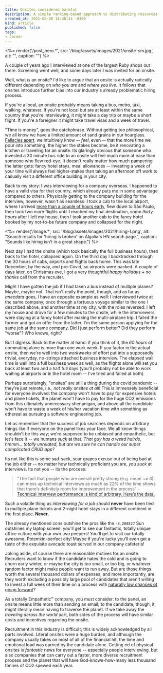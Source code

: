 ```yaml
---
title: Onsites considered harmful
description: A simple ranking-based approach to distributing resources among similar consumers.
created_at: 2021-08-20 14:40:14 -0300
kind: article
published: false
tags:
- Career
---
```


<%= render('/post_hero.*', src: '/blog/assets/images/2021/onsite-sm.jpg', alt: "", caption: "") %>

A couple of years ago I interviewed at one of the largest Ruby shops out there. Screening went well, and some days later I was invited for an onsite.

Well, what _is_ an onsite? I'd like to argue that an onsite is actually radically different depending on _who you are_ and _where you live_. It follows that onsites introduce further bias into our industry's already problematic hiring process.

If you're a local, an onsite probably means taking a bus, metro, taxi, walking, whatever. If you're not local but are at least within the same country that you're interviewing, it might take a day trip or maybe a short flight. If you're a foreigner it might take travel visas and a week of travel.

<!-- more -->

"Time is money", goes the catchphrase. Without getting too philosophical, we all know we have a limited amount of sand grains in our hourglass. [Fallacies apart](https://www.wikiwand.com/en/Sunk_cost), we intuitively know -- _feel_, even -- that the more time we pour into something, the higher the stakes become, be it renovating a kitchen or traveling for an onsite. Its glaringly obvious that someone who invested a 30 minute bus ride to an onsite will feel much more at ease than someone who flew red-eye. It doesn't really matter how much pampering the latter gets: fancy hotel stays, meal allowances -- investing a week of your time will always feel higher-stakes than taking an afternoon off work to casually visit a different office building in your city.

Back to my story: I was interviewing for a company overseas. I happened to have a valid visa for that country, which already puts me in some advantage compared to others. Physically getting to the company building for the interview, however, wasn't as seamless: I took a cab to the local airport, where I arrived [more than a couple of hours early](https://www.theonion.com/dad-suggests-arriving-at-airport-14-hours-early-1819573933), flew down to São Paulo, then took two more flights until I reached my final destination, some _thirty hours_ after I left my house, then I took another cab to the fancy hotel booked by my not-to-be future company and collapsed for the night.

<%= render('/image.*', src: '/blog/assets/images/2021/hiring-1.png', alt: "Search results for 'hiring is broken' on Algolia's HN search page.", caption: "Sounds like hiring isn't in a great shape.") %>

Next day I had the onsite (which took basically the full business hours), then back to the hotel, collapsed again. On the third day I backtracked through the 30 hours of cabs, airports and flights back home. This was late December, by the way, and pre-Covid, so airports were packed. A couple of days later, on Christmas eve, I got a very thoughtful _happy holidays + no thanks_ call from the recruiter.

Might I have gotten the job if I had taken a bus instead of multiple planes? Maybe, maybe not. That isn't really the point, though, and as far as _anecdata_ goes, I have an opposite example as well: I interviewed twice at the same company, once through a tortuous voyage similar to the one I described above, and another time at my city, with the roles reversed: I left my house and drove for a few minutes to the onsite, while the interviewers were staying at a fancy hotel after making the multi-airplane trip. I failed the former and got an offer from the latter. I'm the same person applying for the same job at the same company. Did I just perform better? Did they perform "worse"? Who knows, right?

But I digress. Back to the matter at hand: if you think of it, the _60 hours_ of commuting alone is more than one work week. If you factor in the actual onsite, then we're well into _two workweeks_ of effort put into a supposedly trivial, everyday, no-strings attached business interview. The elapsed wall time is well into a full business week as well, as the flights alone will set you back at least two and a half full days (you'll probably not be able to work waiting at airports or in the hotel room -- I've tried and failed at both).

Perhaps surprisingly, "onsites" are still a thing during the covid pandemic -- they're just remote, i.e., _not really onsites at all_! This is immensely beneficial for everyone involved: the company won't have to pay for expensive hotels and plane tickets, the planet won't have to pay for the huge CO2 emissions from this ultimately unnecessary shenanigan, and above all the candidate won't have to waste a week of his/her vacation time with something as ethereal as pursuing a software engineering job.

Let us remember that the success of job searches depends on arbitrary things like if everyone on the panel likes your face. We all know things shouldn't be this way; we're supposed to be unbiased and empathetic, but let's face it -- we humans [_suck_](https://www.sciencedaily.com/releases/2020/07/200714101228.htm) at that. _That guy has a weird hairdo, hmmm... totally unrelated, but are we sure he can handle our super complicated CRUD app?_

Its not like this is some sad-sack, sour grapes excuse out of being bad at the job either -- no matter how technically proficient you are, _you suck_ at interviews. Its not you -- its the process:

<blockquote>"The fact that people who are overall pretty strong (e.g. mean ~= 3) can mess up technical interviews as much as 22% of the time shows that there’s definitely room for improvement in the process" - <a href="https://blog.interviewing.io/technical-interview-performance-is-kind-of-arbitrary-heres-the-data/">Technical interview performance is kind of arbitrary. Here’s the data.</a>
</blockquote>

Such a volatile thing as _interviewing for a job_ should **never** have been tied to multiple plane tickets and 2-night hotel stays in a different continent in the first place. **Never**.

The already mentioned cons outshine the pros like the `-8.208527` Sun outshines my laptop screen: you'll get to see our fantastic, totally unique office culture with your own two peepers! You'll get to visit our totally awesome, Potemkin-perfect city! Maybe if you're lucky you'll even get a taste of the exquisite avocado toast served in our company cafeteria!

Joking aside, of course there are reasonable motives for an onsite. Recruiters want to know if the candidate hates the cold and is going to churn early winter, or maybe the city is too small, or too big, or whatever random factor might make people want to run away. But are those things worth the several thousand dollars of expenses, and more importantly, are they worth excluding a possibly large pool of candidates that aren't willing to invest a full week of their time on a process with [naturally low chances of going forward](https://blog.interviewing.io/technical-interview-performance-is-kind-of-arbitrary-heres-the-data/)?

As a totally Empathetic™ company, you must consider: to the panel, an onsite means little more than sending an email; to the candidate, though, it might literally mean having to traverse the planet. If we take away the _traveling across the world_ part, both sides of the process will have similar costs and incentives regarding the onsite.

Recruitment in this industry is difficult; this is widely acknowledged by all parts involved. Literal onsites were a huge burden, and although the company usually takes on most of all of the financial hit, the time and emotional load was carried by the candidate alone. Getting rid of physical onsites is _fantastic_ news for everyone -- especially people interviewing, but also companies that can carry out a faster, more diverse recruitment process and the planet that will have God-knows-how-many less thousand tonnes of CO2 spewed each year.
